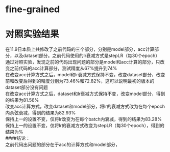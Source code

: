 # fine-grained
对照实验结果 
====
在11.9日本质上共修改了之前代码的三个部分，分别是model部分，acc计算部分，以及dataset部分。之前代码使用的lr衰减方式是stepLR（每30个epoch）<br>
通过对照实验，发现之前的代码出现问题的部分是model和acc计算的部分，只改变之前代码的acc计算部分，测试精度从67%提升到74%<br>
在改变acc计算方式之后，model和lr衰减方式保持不变，改变dataset部分，改变前和改变后得到的精度分别为73.46%和72.82%，这可以说明最初的版本的dataset部分没有问题<br>
在改变acc计算方式之后，dataset和lr衰减方式保持不变，改变model部分，得到的结果为81.56%<br>
改变acc计算方式，改变dataset和model部分，将lr的衰减方式改为在每个epoch内余弦衰减，得到的结果为82.93%<br>
保持上一的设置不变，仅将lr改变为在每个batch内衰减，得到的结果为83.28%<br>
保持上一的设置不变，仅将lr的衰减方式改变为stepLR（每30个epoch），得到的结果为%<br>
####结论：<br>
之前代码出问题的部分在于acc的计算方式和model部分，

